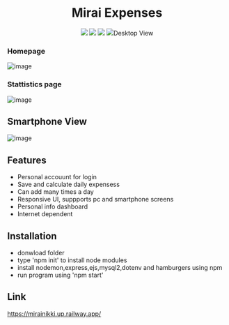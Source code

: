 <h1 align="center">Mirai Expenses</h1>
<p align="center">
   <img src="https://img.shields.io/badge/language-EJS-red?style"/>
   <img src="https://img.shields.io/github/license/Sheikh-Tafsir/mirai"/>
   <img src="https://img.shields.io/github/stars/Sheikh-Tafsir/mirai"/>
   <img src="https://img.shields.io/github/forks/Sheikh-Tafsir/mirai/>
</p>

## Desktop View

### Homepage
             
![image](https://user-images.githubusercontent.com/83116065/208975008-580b00db-adcb-4ac8-a9d3-39827b0dec27.png)

### Stattistics page
![image](https://user-images.githubusercontent.com/83116065/208975126-0a936b08-7093-48d2-8eff-411c18a9b978.png)

## Smartphone View
![image](https://user-images.githubusercontent.com/83116065/208975237-e1b9a087-8237-4810-acfb-01483cb1ce34.png)


## Features
- Personal accouunt for login
- Save and calculate daily expensess
- Can add many times a day
- Responsive UI, suppports pc and smartphone screens
- Personal info dashboard
- Internet dependent

## Installation
- donwload folder
- type 'npm init' to install node modules
- install nodemon,express,ejs,mysql2,dotenv and hamburgers using npm 
- run program using 'npm start'

## Link
https://mirainikki.up.railway.app/



